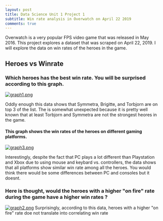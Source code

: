 ```yaml
---
layout: post
title: Data Science Unit 1 Project 1
subtitle: Win rate analysis in Overwatch on April 22 2019
comments: true
---
```


Overwatch is a very popular FPS video game that was released in May 2016.  This project explores a dataset that was scraped on April 22, 2019.  I will explore the data on win rates of the heroes in the game.

## Heroes vs Winrate
### Which heroes has the best win rate. You will be surprised according to this graph.
[![graph1.png](https://i.postimg.cc/fRJrqfnW/graph1.png)](https://postimg.cc/DS368swR)

Oddly enough this data shows that Symmetra, Brigitte, and Torbjorn are on top 3 of the list. The is somewhat unexpected because it is pretty well known that at least Torbjorn and Symmetra are not the strongest heores in the game.

#### This graph shows the win rates of the heroes on different gaming platforms.

[![graph3.png](https://i.postimg.cc/tTk0GRr9/graph3.png)](https://postimg.cc/47Y2zGk0)

Interestingly, despite the fact that PC plays a lot different than Playstation and Xbox due to using mouse and keybard vs. controllers, the data shows that all platforms show similar win rate among all the heroes. You would think there would be some differences between PC and consoles but it doesnt.

### Here is thought, would the heroes with a higher "on fire" rate during the game have a higher win rates ?
[![graph2.png](https://i.postimg.cc/fLmLcdTB/graph2.png)](https://postimg.cc/5Y9b16zC)
Surprisingly, according to this data, heroes with a higher "on fire" rate doe not translate into correlating win rate
